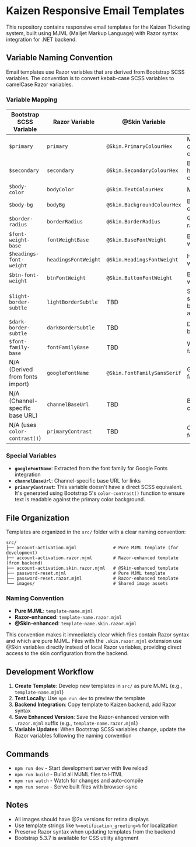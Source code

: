 # Kaizen Responsive Email Templates

This repository contains responsive email templates for the Kaizen Ticketing system, built using MJML (Mailjet Markup Language) with Razor syntax integration for .NET backend.

## Variable Naming Convention

Email templates use Razor variables that are derived from Bootstrap SCSS variables. The convention is to convert kebab-case SCSS variables to camelCase Razor variables.

### Variable Mapping

| Bootstrap SCSS Variable         | Razor Variable       | @Skin Variable               | Description                                  | Example Value                |
|---------------------------------|----------------------|------------------------------|----------------------------------------------|------------------------------|
| `$primary`                      | `primary`            | `@Skin.PrimaryColourHex`     | Main club/brand color                        | `#113D72`                    |
| `$secondary`                    | `secondary`          | `@Skin.SecondaryColourHex`   | Button highlight/accent color                | `#B90A25`                    |
| `$body-color`                   | `bodyColor`          | `@Skin.TextColourHex`        | Main text color                              | `#091A2E`                    |
| `$body-bg`                      | `bodyBg`             | `@Skin.BackgroundColourHex`  | Background color                             | `#E7E7E7`                    |
| `$border-radius`                | `borderRadius`       | `@Skin.BorderRadius`         | Global border radius                         | `16px`                       |
| `$font-weight-base`             | `fontWeightBase`     | `@Skin.BaseFontWeight`       | Base font weight                             | `400`                        |
| `$headings-font-weight`         | `headingsFontWeight` | `@Skin.HeadingsFontWeight`   | Headings font weight                         | `700`                        |
| `$btn-font-weight`              | `btnFontWeight`      | `@Skin.ButtonFontWeight`     | Button font weight                           | `500`                        |
| `$light-border-subtle`          | `lightBorderSubtle`  | TBD                          | Soft grey for subtle backgrounds and borders | `#e9ecef`                    |
| `$dark-border-subtle`           | `darkBorderSubtle`   | TBD                          | Dark grey for borders                        | `#adb5bd`                    |
| `$font-family-base`             | `fontFamilyBase`     | TBD                          | Web safe font family                         | `Mohave, Arial, sans-serif"` |
| N/A (Derived from fonts import) | `googleFontName`     | `@Skin.FontFamilySansSerif`  | Google font family                           | `Mohave`                     |
| N/A (Channel-specific base URL) | `channelBaseUrl`     | TBD                          | Base URL for channel links                   | `https://example.com`        |
| N/A (uses `color-contrast()`)   | `primaryContrast`    | TBD                          | Contrast color for primary                   | Auto-generated               |


### Special Variables

- **`googleFontName`**: Extracted from the font family for Google Fonts integration
- **`channelBaseUrl`**: Channel-specific base URL for links
- **`primaryContrast`**: This variable doesn't have a direct SCSS equivalent. It's generated using Bootstrap 5's `color-contrast()` function to ensure text is readable against the primary color background.


## File Organization

Templates are organized in the `src/` folder with a clear naming convention:

```
src/
├── account-activation.mjml              # Pure MJML template (for development)
├── account-activation.razor.mjml        # Razor-enhanced template (from backend)
├── account-activation.skin.razor.mjml   # @Skin-enhanced template
├── password-reset.mjml                  # Pure MJML template
├── password-reset.razor.mjml            # Razor-enhanced template
└── images/                              # Shared image assets
```

### Naming Convention
- **Pure MJML**: `template-name.mjml`
- **Razor-enhanced**: `template-name.razor.mjml`
- **@Skin-enhanced**: `template-name.skin.razor.mjml`

This convention makes it immediately clear which files contain Razor syntax and which are pure MJML. Files with the `.skin.razor.mjml` extension use @Skin variables directly instead of local Razor variables, providing direct access to the skin configuration from the backend.

## Development Workflow

1. **Create Template**: Develop new templates in `src/` as pure MJML (e.g., `template-name.mjml`)
2. **Test Locally**: Use `npm run dev` to preview the template
3. **Backend Integration**: Copy template to Kaizen backend, add Razor syntax
4. **Save Enhanced Version**: Save the Razor-enhanced version with `.razor.mjml` suffix (e.g., `template-name.razor.mjml`)
5. **Variable Updates**: When Bootstrap SCSS variables change, update the Razor variables following the naming convention

## Commands

- `npm run dev` - Start development server with live reload
- `npm run build` - Build all MJML files to HTML
- `npm run watch` - Watch for changes and auto-compile
- `npm run serve` - Serve built files with browser-sync

## Notes

- All images should have @2x versions for retina displays
- Use template strings like `%=notification_greeting=%` for localization
- Preserve Razor syntax when updating templates from the backend
- Bootstrap 5.3.7 is available for CSS utility alignment